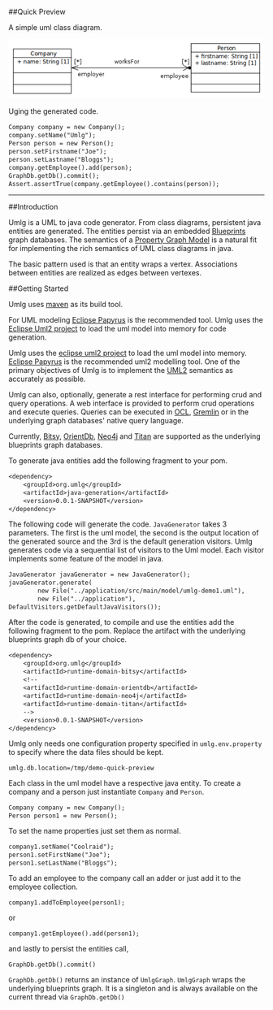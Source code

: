 ##Quick Preview

A simple uml class diagram.

![image of person works for company](images/uml/Package_umlg_demoQuickPreviewClassDiagram.PNG)

Uging the generated code.

    Company company = new Company();
    company.setName("Umlg");
    Person person = new Person();
    person.setFirstname("Joe");
    person.setLastname("Bloggs");
    company.getEmployee().add(person);
    GraphDb.getDb().commit();
    Assert.assertTrue(company.getEmployee().contains(person));

***

##Introduction

Umlg is a UML to java code generator. From class diagrams, persistent java entities are generated. The entities persist
via an embedded [Blueprints](http://blueprints.tinkerpop.com) graph databases. The semantics of a
[Property Graph Model](https://github.com/tinkerpop/blueprints/wiki/Property-Graph-Model) is a natural fit for
implementing the rich semantics of UML class diagrams in java.

The basic pattern used is that an entity wraps a vertex. Associations between entities are realized as edges between
vertexes.

##Getting Started

Umlg uses [maven](http://maven.apache.org/) as its build tool.

For UML modeling [Eclipse Papyrus](http://projects.eclipse.org/projects/modeling.mdt.papyrus) is the recommended tool.
Umlg uses the [Eclipse Uml2 project](http://projects.eclipse.org/projects/modeling.mdt.uml2) to load the uml model into
memory for code generation.




Umlg uses the [eclipse uml2 project](http://projects.eclipse.org/projects/modeling.mdt.uml2) to load the uml model into memory.
[Eclipse Papyrus](http://projects.eclipse.org/projects/modeling.mdt.papyrus) is the recommended uml2 modelling tool.
One of the primary objectives of Umlg is to implement the [UML2](http://www.omg.org/spec/UML/2.4.1/Superstructure/PDF)
semantics as accurately as possible.

Umlg can also, optionally, generate a rest interface for performing crud and query operations. A web interface is provided
to perform crud operations and execute queries. Queries can be executed in [OCL](http://www.omg.org/spec/OCL/2.3.1/PDF),
[Gremlin](https://github.com/tinkerpop/gremlin/wiki) or in the underlying graph databases' native query language.

Currently, [Bitsy](https://bitbucket.org/lambdazen/bitsy/wiki/Home), [OrientDb](http://www.orientdb.org/),
[Neo4j](http://www.neo4j.org/) and [Titan](https://github.com/thinkaurelius/titan/wiki) are supported as the underlying
blueprints graph databases.

To generate java entities add the following fragment to your pom.

    <dependency>
        <groupId>org.umlg</groupId>
        <artifactId>java-generation</artifactId>
        <version>0.0.1-SNAPSHOT</version>
    </dependency>

The following code will generate the code. `JavaGenerator` takes 3 parameters. The first is the uml model, the
second is the output location of the generated source and the 3rd is the default generation visitors. Umlg generates
code via a sequential list of visitors to the Uml model. Each visitor implements some feature of the model in java.

    JavaGenerator javaGenerator = new JavaGenerator();
    javaGenerator.generate(
            new File("../application/src/main/model/umlg-demo1.uml"),
            new File("../application"), DefaultVisitors.getDefaultJavaVisitors());

After the code is generated, to compile and use the entities add the following fragment to the pom. Replace the artifact
with the underlying blueprints graph db of your choice.

    <dependency>
        <groupId>org.umlg</groupId>
        <artifactId>runtime-domain-bitsy</artifactId>
        <!--
        <artifactId>runtime-domain-orientdb</artifactId>
        <artifactId>runtime-domain-neo4j</artifactId>
        <artifactId>runtime-domain-titan</artifactId>
        -->
        <version>0.0.1-SNAPSHOT</version>
    </dependency>

Umlg only needs one configuration property specified in `umlg.env.property` to specify where the data files should be
kept.

    umlg.db.location=/tmp/demo-quick-preview

Each class in the uml model have a respective java entity. To create a company and a person just instantiate `Company`
and `Person`.

    Company company = new Company();
    Person person1 = new Person();

To set the name properties just set them as normal.

    company1.setName("Coolraid");
    person1.setFirstName("Joe");
    person1.setLastName("Bloggs");

To add an employee to the company call an adder or just add it to the employee collection.

    company1.addToEmployee(person1);

or

    company1.getEmployee().add(person1);

and lastly to persist the entities call,

    GraphDb.getDb().commit()

`GraphDb.getDb()` returns an instance of `UmlgGraph`. `UmlgGraph` wraps the underlying blueprints graph. It is a
singleton and is always available on the current thread via `GraphDb.getDb()`



